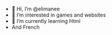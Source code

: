 - 👋 Hi, I’m @elimanee
- 👀 I’m interested in games and websites
- 🌱 I’m currently learning Html
- And French
<!---
elimanee/elimanee is a ✨ special ✨ repository because its `README.md` (this file) appears on your GitHub profile.
You can click the Preview link to take a look at your changes.
--->
